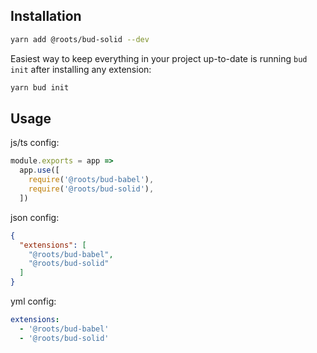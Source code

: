 ## Installation

```sh
yarn add @roots/bud-solid --dev
```

Easiest way to keep everything in your project up-to-date is running `bud init` after installing any extension:

```sh
yarn bud init 
```

## Usage

js/ts config:

```js
module.exports = app =>
  app.use([
    require('@roots/bud-babel'),
    require('@roots/bud-solid'),
  ])
```

json config:

```json
{
  "extensions": [
    "@roots/bud-babel",
    "@roots/bud-solid"
  ]
}
```

yml config:

```yml
extensions:
  - '@roots/bud-babel'
  - '@roots/bud-solid'
```

